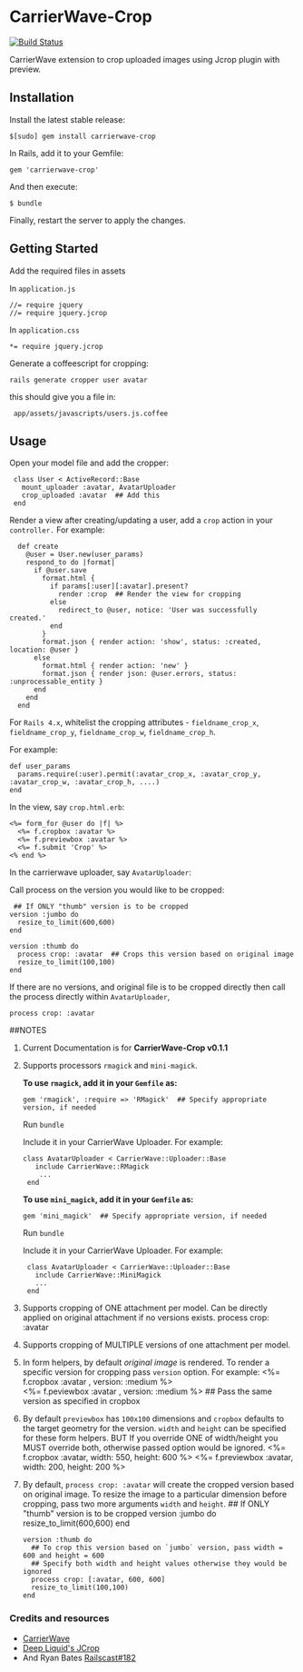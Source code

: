 # CarrierWave-Crop

[![Build Status](https://travis-ci.org/kirtithorat/carrierwave-crop.svg?branch=master)](https://travis-ci.org/kirtithorat/carrierwave-crop)

CarrierWave extension to crop uploaded images using Jcrop plugin with preview.

## Installation

Install the latest stable release:

    $[sudo] gem install carrierwave-crop

In Rails, add it to your Gemfile:

    gem 'carrierwave-crop'

And then execute:

    $ bundle

Finally, restart the server to apply the changes.

## Getting Started

Add the required files in assets

In  `application.js`

    //= require jquery
    //= require jquery.jcrop

In  `application.css`

    *= require jquery.jcrop

Generate a coffeescript for cropping:

    rails generate cropper user avatar

 this should give you a file in:
 
     app/assets/javascripts/users.js.coffee    

## Usage

Open your model file and add the cropper:

     class User < ActiveRecord::Base
       mount_uploader :avatar, AvatarUploader
       crop_uploaded :avatar  ## Add this
     end        

Render a view after creating/updating a user, add a `crop` action in your `controller.` For example:

      def create
        @user = User.new(user_params)
        respond_to do |format|
          if @user.save
            format.html {
              if params[:user][:avatar].present?
                render :crop  ## Render the view for cropping
              else
                redirect_to @user, notice: 'User was successfully created.'
              end
            }
            format.json { render action: 'show', status: :created, location: @user }
          else
            format.html { render action: 'new' }
            format.json { render json: @user.errors, status: :unprocessable_entity }
          end
        end
      end    

For `Rails 4.x`, whitelist the cropping attributes - `fieldname_crop_x`, `fieldname_crop_y`, `fieldname_crop_w`, `fieldname_crop_h`. 

For example:

    def user_params
      params.require(:user).permit(:avatar_crop_x, :avatar_crop_y, :avatar_crop_w, :avatar_crop_h, ....)
    end


In the view, say `crop.html.erb`:

    <%= form_for @user do |f| %>
      <%= f.cropbox :avatar %>
      <%= f.previewbox :avatar %>
      <%= f.submit 'Crop' %>
    <% end %>

In the carrierwave uploader, say `AvatarUploader`:

Call process on the version you would like to be cropped:

     ## If ONLY "thumb" version is to be cropped
    version :jumbo do
      resize_to_limit(600,600)
    end

    version :thumb do
      process crop: :avatar  ## Crops this version based on original image
      resize_to_limit(100,100)
    end      

If there are no versions, and original file is to be cropped directly then call the process directly within `AvatarUploader`,

    process crop: :avatar

##NOTES

1. Current Documentation is for **CarrierWave-Crop v0.1.1**
2. Supports processors `rmagick` and `mini-magick`. 
   
   **To use `rmagick`, add it in your `Gemfile` as:**

       gem 'rmagick', :require => 'RMagick'  ## Specify appropriate version, if needed

   Run `bundle`    

   Include it in your CarrierWave Uploader. For example:

       class AvatarUploader < CarrierWave::Uploader::Base
          include CarrierWave::RMagick  
           ...
        end 

    **To use `mini_magick`, add it in your `Gemfile` as:**    
    
       gem 'mini_magick'  ## Specify appropriate version, if needed

   Run `bundle`    

   Include it in your CarrierWave Uploader. For example:

        class AvatarUploader < CarrierWave::Uploader::Base
          include CarrierWave::MiniMagick  
          ...
        end 

3. Supports cropping of ONE attachment per model. Can be directly applied on original attachment if no versions exists.
        process crop: :avatar
4. Supports cropping of MULTIPLE versions of one attachment per model.
5. In form helpers, by default *original image* is rendered. To render a specific version for cropping pass `version` option. For example:
       <%= f.cropbox :avatar , version: :medium %>   
       <%= f.peviewbox :avatar , version: :medium %>  ## Pass the same version as specified in cropbox     
6. By default `previewbox` has `100x100` dimensions and `cropbox` defaults to the target geometry for the version.
   `width` and `height` can be specified for these form helpers. BUT If you override ONE of width/height you MUST override both, otherwise passed option would be ignored.
       <%= f.cropbox :avatar, width: 550, height: 600 %>
       <%= f.previewbox :avatar, width: 200, height: 200 %>
7. By default, `process crop: :avatar` will create the cropped version based on original image. 
   To resize the image to a particular dimension before cropping, pass two more arguments `width` and `height`.
       ## If ONLY "thumb" version is to be cropped
       version :jumbo do
         resize_to_limit(600,600)
       end

       version :thumb do
         ## To crop this version based on `jumbo` version, pass width = 600 and height = 600
         ## Specify both width and height values otherwise they would be ignored
         process crop: [:avatar, 600, 600]  
         resize_to_limit(100,100)
       end    

### Credits and resources
* [CarrierWave](https://github.com/carrierwaveuploader/carrierwave)
* [Deep Liquid's JCrop](http://deepliquid.com/content/Jcrop.html)
* And Ryan Bates [Railscast#182](http://railscasts.com/episodes/182-cropping-images/)
